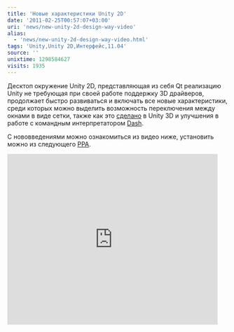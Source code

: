 ```yaml
---
title: 'Новые характеристики Unity 2D'
date: '2011-02-25T00:57:07+03:00'
uri: 'news/new-unity-2d-design-way-video'
alias: 
  - 'news/new-unity-2d-design-way-video.html'
tags: 'Unity,Unity 2D,Интерфейс,11.04'
source: ''
unixtime: 1298584627
visits: 1935
---
```

Десктоп окружение Unity 2D, представляющая из себя Qt реализацию Unity не требующая при своей работе поддержку 3D драйверов, продолжает быстро развиваться и включать все новые характеристики, среди которых можно выделить возможность переключения между окнами в виде сетки, также как это [сделано](news/new-options-3d-unity-ubuntu-11-04) в Unity 3D и улучшения в работе c командным интерпретатором [Dash](http://ru.wikipedia.org/wiki/Debian_Almquist_shell).

С нововведениями можно ознакомиться из видео ниже, установить можно из следующего [PPA](news/unity-2d-ubuntu-11-04).

<iframe title="YouTube video player" width="480" height="390" src="http://www.youtube.com/embed/5MGh1Jso6zI" frameborder="0" allowfullscreen=""></iframe>

